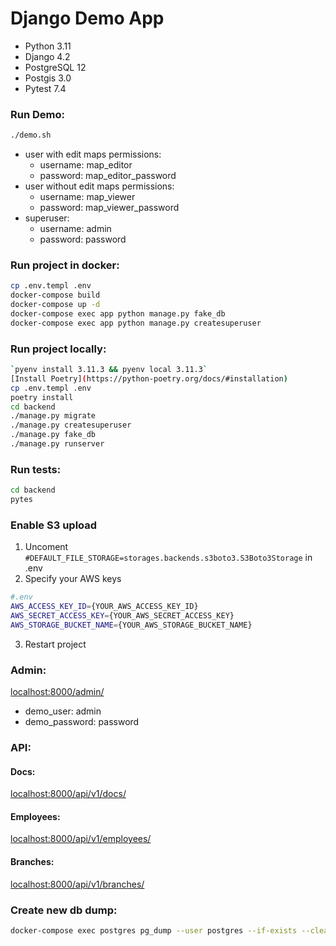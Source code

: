 # Django Demo App
 - Python 3.11
 - Django 4.2
 - PostgreSQL 12
 - Postgis 3.0
 - Pytest 7.4

### Run Demo:
```sh
./demo.sh
```

 - user with edit maps permissions:
    - username: map_editor
    - password: map_editor_password
 - user without edit maps permissions:
    - username: map_viewer
    - password: map_viewer_password
 - superuser:
    - username: admin
    - password: password

### Run project in docker:
```sh
cp .env.templ .env
docker-compose build
docker-compose up -d
docker-compose exec app python manage.py fake_db
docker-compose exec app python manage.py createsuperuser
```

### Run project locally:
```sh
`pyenv install 3.11.3 && pyenv local 3.11.3`
[Install Poetry](https://python-poetry.org/docs/#installation)
cp .env.templ .env
poetry install
cd backend
./manage.py migrate
./manage.py createsuperuser
./manage.py fake_db
./manage.py runserver
```

### Run tests:
```sh
cd backend
pytes
```

### Enable S3 upload
1. Uncoment `#DEFAULT_FILE_STORAGE=storages.backends.s3boto3.S3Boto3Storage` in .env
2. Specify your AWS keys 
```sh 
#.env
AWS_ACCESS_KEY_ID={YOUR_AWS_ACCESS_KEY_ID}
AWS_SECRET_ACCESS_KEY={YOUR_AWS_SECRET_ACCESS_KEY}
AWS_STORAGE_BUCKET_NAME={YOUR_AWS_STORAGE_BUCKET_NAME}
```
3. Restart project

### Admin:
[localhost:8000/admin/](http://localhost:8000/admin/)
 - demo_user: admin
 - demo_password: password

### API:
#### Docs:
[localhost:8000/api/v1/docs/](http://localhost:8000/api/v1/docs/)

#### Employees:
[localhost:8000/api/v1/employees/](http://localhost:8000/api/v1/employees/)

#### Branches:
[localhost:8000/api/v1/branches/](http://localhost:8000/api/v1/branches/)

### Create new db dump:
```sh
docker-compose exec postgres pg_dump --user postgres --if-exists --clean demo_app | gzip -9  > db/db.sql.gz
```

